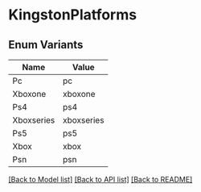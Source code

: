 # KingstonPlatforms

## Enum Variants

| Name | Value |
|---- | -----|
| Pc | pc |
| Xboxone | xboxone |
| Ps4 | ps4 |
| Xboxseries | xboxseries |
| Ps5 | ps5 |
| Xbox | xbox |
| Psn | psn |


[[Back to Model list]](../README.md#documentation-for-models) [[Back to API list]](../README.md#documentation-for-api-endpoints) [[Back to README]](../README.md)


